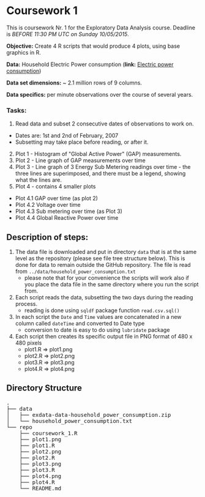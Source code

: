 Coursework 1
=====================================================

This is coursework Nr. 1 for the Exploratory Data Analysis course. Deadline is _BEFORE 11:30 PM UTC on Sunday 10/05/2015_.

**Objective:** Create 4 R scripts that would produce 4 plots, using base graphics in R.

**Data:** Household Electric Power consumption (**link:** <a href="https://d396qusza40orc.cloudfront.net/exdata%2Fdata%2Fhousehold_power_consumption.zip">Electric power consumption</a>)

**Data set dimensions:** ~ 2.1 million rows of 9 columns.

**Data specifics:** per minute observations over the course of several years.

### Tasks:
1. Read data and subset 2 consecutive dates of observations to work on.
  * Dates are: 1st and 2nd of February, 2007
  * Subsetting may take place before reading, or after it.
2. Plot 1 - Histogram of "Global Active Power" (GAP) measurements.
3. Plot 2 - Line graph of GAP measurements over time
4. Plot 3 - Line graph of 3 Energy Sub Metering readings over time - the three lines are superimposed, and there must be a legend, showing what the lines are.
5. Plot 4 - contains 4 smaller plots
  * Plot 4.1 GAP over time (as plot 2)
  * Plot 4.2 Voltage over time
  * Plot 4.3 Sub metering over time (as Plot 3)
  * Plot 4.4 Global Reactive Power over time 

Description of steps:
--------------------------------------------
 1. The data file is downloaded and put in directory `data` that is at the same level as the repository (please see file tree structure below). This is done for data to remain outside the GitHub repository. The file is read from `../data/household_power_consumption.txt`
 	* please note that for your convenience the scripts will work also if you place the data file in the same directory where you run the script from.
 2. Each script reads the data, subsetting the two days during the reading process.
 	*  reading is done using `sqldf` package function `read.csv.sql()`
 3. In each script the `Date` and `Time` values are concatenated in a new column called `dateTime` and converted to Date type
 	* conversion to date is easy to do using `lubridate` package
 5. Each script then creates its specific output file in PNG format of 480 x 480 pixels
 	* plot1.R => plot1.png
 	* plot2.R => plot2.png
 	* plot3.R => plot3.png
 	* plot4.R => plot4.png

Directory Structure
----------------------------
<pre>
.
├── data
│   ├── exdata-data-household_power_consumption.zip
│   └── household_power_consumption.txt
└── repo
    ├── coursework_1.R
    ├── plot1.png
    ├── plot1.R
    ├── plot2.png
    ├── plot2.R
    ├── plot3.png
    ├── plot3.R
    ├── plot4.png
    ├── plot4.R
    └── README.md
</pre>